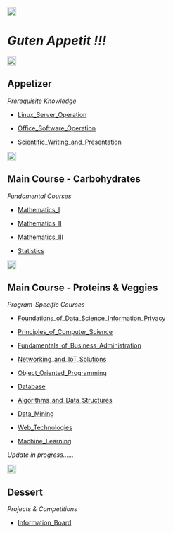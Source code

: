 <img src="https://fzhang.bioinfo-lab.com/img/white.png" height="20">

# *Guten Appetit !!!*

<img src="https://fzhang.bioinfo-lab.com/img/white.png" height="20">


## Appetizer

*Prerequisite Knowledge*

- [Linux_Server_Operation](Linux_Server_Operation)

- [Office_Software_Operation](Office_Software_Operation)

- [Scientific_Writing_and_Presentation](Scientific_Writing_and_Presentation)

<img src="https://fzhang.bioinfo-lab.com/img/white.png" height="20">


## Main Course - Carbohydrates

*Fundamental Courses*

- [Mathematics_I](Mathematics_I)

- [Mathematics_II](Mathematics_II)

- [Mathematics_III](Mathematics_III)

- [Statistics](Statistics)

<img src="https://fzhang.bioinfo-lab.com/img/white.png" height="20">


## Main Course - Proteins & Veggies

*Program-Specific Courses*

- [Foundations_of_Data_Science_Information_Privacy](Foundations_of_Data_Science_Information_Privacy)

- [Principles_of_Computer_Science](Principles_of_Computer_Science)

- [Fundamentals_of_Business_Administration](Fundamentals_of_Business_Administration)

- [Networking_and_IoT_Solutions](Networking_and_IoT_Solutions)

- [Object_Oriented_Programming](Object_Oriented_Programming)

- [Database](Database)

- [Algorithms_and_Data_Structures](Algorithms_and_Data_Structures)

- [Data_Mining](Data_Mining)

- [Web_Technologies](Web_Technologies)

- [Machine_Learning](Machine_Learning)

*Update in progress......*

<img src="https://fzhang.bioinfo-lab.com/img/white.png" height="20">


## Dessert

*Projects & Competitions*

- [Information_Board](Information_Board)



<img src="https://fzhang.bioinfo-lab.com/img/white.png" height="1">
